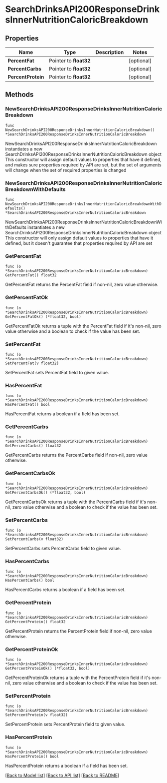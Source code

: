 # SearchDrinksAPI200ResponseDrinksInnerNutritionCaloricBreakdown

## Properties

Name | Type | Description | Notes
------------ | ------------- | ------------- | -------------
**PercentFat** | Pointer to **float32** |  | [optional] 
**PercentCarbs** | Pointer to **float32** |  | [optional] 
**PercentProtein** | Pointer to **float32** |  | [optional] 

## Methods

### NewSearchDrinksAPI200ResponseDrinksInnerNutritionCaloricBreakdown

`func NewSearchDrinksAPI200ResponseDrinksInnerNutritionCaloricBreakdown() *SearchDrinksAPI200ResponseDrinksInnerNutritionCaloricBreakdown`

NewSearchDrinksAPI200ResponseDrinksInnerNutritionCaloricBreakdown instantiates a new SearchDrinksAPI200ResponseDrinksInnerNutritionCaloricBreakdown object
This constructor will assign default values to properties that have it defined,
and makes sure properties required by API are set, but the set of arguments
will change when the set of required properties is changed

### NewSearchDrinksAPI200ResponseDrinksInnerNutritionCaloricBreakdownWithDefaults

`func NewSearchDrinksAPI200ResponseDrinksInnerNutritionCaloricBreakdownWithDefaults() *SearchDrinksAPI200ResponseDrinksInnerNutritionCaloricBreakdown`

NewSearchDrinksAPI200ResponseDrinksInnerNutritionCaloricBreakdownWithDefaults instantiates a new SearchDrinksAPI200ResponseDrinksInnerNutritionCaloricBreakdown object
This constructor will only assign default values to properties that have it defined,
but it doesn't guarantee that properties required by API are set

### GetPercentFat

`func (o *SearchDrinksAPI200ResponseDrinksInnerNutritionCaloricBreakdown) GetPercentFat() float32`

GetPercentFat returns the PercentFat field if non-nil, zero value otherwise.

### GetPercentFatOk

`func (o *SearchDrinksAPI200ResponseDrinksInnerNutritionCaloricBreakdown) GetPercentFatOk() (*float32, bool)`

GetPercentFatOk returns a tuple with the PercentFat field if it's non-nil, zero value otherwise
and a boolean to check if the value has been set.

### SetPercentFat

`func (o *SearchDrinksAPI200ResponseDrinksInnerNutritionCaloricBreakdown) SetPercentFat(v float32)`

SetPercentFat sets PercentFat field to given value.

### HasPercentFat

`func (o *SearchDrinksAPI200ResponseDrinksInnerNutritionCaloricBreakdown) HasPercentFat() bool`

HasPercentFat returns a boolean if a field has been set.

### GetPercentCarbs

`func (o *SearchDrinksAPI200ResponseDrinksInnerNutritionCaloricBreakdown) GetPercentCarbs() float32`

GetPercentCarbs returns the PercentCarbs field if non-nil, zero value otherwise.

### GetPercentCarbsOk

`func (o *SearchDrinksAPI200ResponseDrinksInnerNutritionCaloricBreakdown) GetPercentCarbsOk() (*float32, bool)`

GetPercentCarbsOk returns a tuple with the PercentCarbs field if it's non-nil, zero value otherwise
and a boolean to check if the value has been set.

### SetPercentCarbs

`func (o *SearchDrinksAPI200ResponseDrinksInnerNutritionCaloricBreakdown) SetPercentCarbs(v float32)`

SetPercentCarbs sets PercentCarbs field to given value.

### HasPercentCarbs

`func (o *SearchDrinksAPI200ResponseDrinksInnerNutritionCaloricBreakdown) HasPercentCarbs() bool`

HasPercentCarbs returns a boolean if a field has been set.

### GetPercentProtein

`func (o *SearchDrinksAPI200ResponseDrinksInnerNutritionCaloricBreakdown) GetPercentProtein() float32`

GetPercentProtein returns the PercentProtein field if non-nil, zero value otherwise.

### GetPercentProteinOk

`func (o *SearchDrinksAPI200ResponseDrinksInnerNutritionCaloricBreakdown) GetPercentProteinOk() (*float32, bool)`

GetPercentProteinOk returns a tuple with the PercentProtein field if it's non-nil, zero value otherwise
and a boolean to check if the value has been set.

### SetPercentProtein

`func (o *SearchDrinksAPI200ResponseDrinksInnerNutritionCaloricBreakdown) SetPercentProtein(v float32)`

SetPercentProtein sets PercentProtein field to given value.

### HasPercentProtein

`func (o *SearchDrinksAPI200ResponseDrinksInnerNutritionCaloricBreakdown) HasPercentProtein() bool`

HasPercentProtein returns a boolean if a field has been set.


[[Back to Model list]](../README.md#documentation-for-models) [[Back to API list]](../README.md#documentation-for-api-endpoints) [[Back to README]](../README.md)


